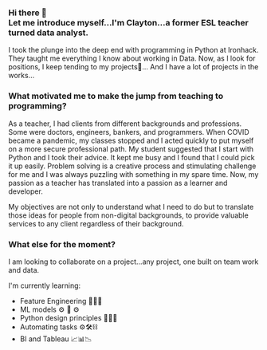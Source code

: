### Hi there 👋<br>Let me introduce myself...I'm Clayton...a former ESL teacher turned data analyst. 
I took the plunge into the deep end with programming in Python at Ironhack. They taught me everything I know about working in Data. Now, as I look for positions, I keep tending to my projects🌿... And I have a lot of projects in the works...

### What motivated me to make the jump from teaching to programming?
As a teacher, I had clients from different backgrounds and professions. Some were doctors, engineers, bankers, and programmers. When COVID became a pandemic, my classes stopped and I acted quickly to put myself on a more secure professional path. My student suggested that I start with Python and I took their advice. It kept me busy and I found that I could pick it up easily. Problem solving is a creative process and stimulating challenge for me and I was always puzzling with something in my spare time. Now, my passion as a teacher has translated into a passion as a learner and developer.

My objectives are not only to understand what I need to do but to translate those ideas for people from non-digital backgrounds, to provide valuable services to any client regardless of their background. 

### What else for the moment?
I am looking to collaborate on a project...any project, one built on team work and data.

I'm currently learning: 
- Feature Engineering 💎💎💎
- ML models ⚙️ 🤖 ⚙️
- Python design principles 🐍🐍🧩
- Automating tasks ⚙️🛠⛓
- BI and Tableau  📈📊📉

<!--
**WyattGwyon/WyattGwyon** is a ✨ _special_ ✨ repository because its `README.md` (this file) appears on your GitHub profile.

Here are some ideas to get you started:

- 🔭 I’m currently working on ...
- 🌱 I’m currently learning ...
- 👯 I’m looking to collaborate on ...
- 🤔 I’m looking for help with ...
- 💬 Ask me about ...
- 📫 How to reach me: ...
- 😄 Pronouns: ...
- ⚡ Fun fact: ...
- [![Header](https://raw.githubusercontent.com/MartinHeinz/<OWNER>/<OWNER>/readme_header.png "Header")](https://some-url.dev/)
-->
